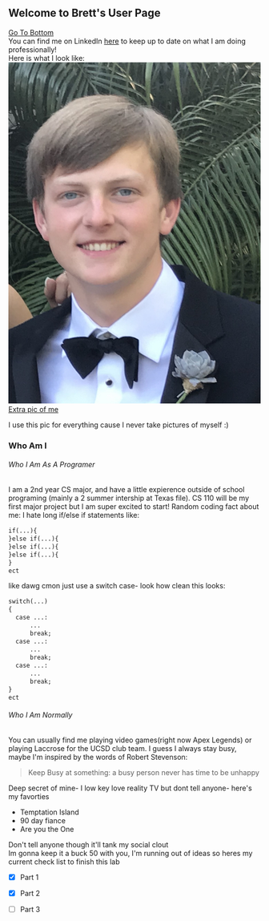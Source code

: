 ## Welcome to Brett's User Page
[Go To Bottom](#bottom)  
You can find me on LinkedIn [here](https://www.linkedin.com/in/brett-herbst-8810111a3/) to keep up to date on what I am doing professionally!  
Here is what I look like:  
![Image](pics/ProfilePic.jpg)
[Extra pic of me](pics/anotherPic.jpg)

I use this pic for everything cause I never take pictures of myself :)

### Who Am I

###### Who I Am As A Programer
I am a 2nd year CS major, and have a little expierence outside of school programing (mainly a 2 summer intership at Texas file). CS 110 will be my first major project but I am super excited to start! 
Random coding fact about me: I hate long if/else if statements like:
```
if(...){
}else if(...){
}else if(...){
}else if(...){
}
ect
```
like dawg cmon just use a switch case- look how clean this looks:
```
switch(...)
{
  case ...:
      ...
      break;
  case ...:
      ...
      break;
  case ...:
      ...
      break;
}
ect
```
###### Who I Am Normally
You can usually find me playing video games(right now Apex Legends) or playing Laccrose for the UCSD club team. I guess I always stay busy, maybe I'm inspired by the words of Robert Stevenson:
> Keep Busy at something: a busy person never has time to be unhappy  

Deep secret of mine- I low key love reality TV but dont tell anyone- here's my favorties   
- Temptation Island
- 90 day fiance
- Are you the One  

Don't tell anyone though it'll tank my social clout  
Im gonna keep it a buck 50 with you, I'm running out of ideas so heres my current check list to finish this lab  
- [x] Part 1
- [x] Part 2
- [ ] Part 3






<a name="bottom"></a>
